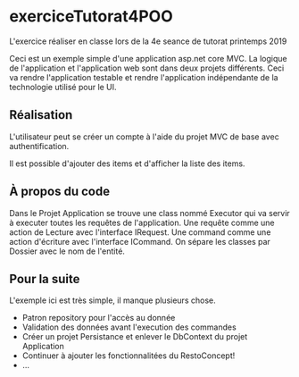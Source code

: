 # exerciceTutorat4POO
L'exercice réaliser en classe lors de la 4e seance de tutorat printemps 2019

Ceci est un exemple simple d'une application asp.net core MVC. 
La logique de l'application et l'application web sont dans deux projets différents. 
Ceci va rendre l'application testable et rendre l'application indépendante de la technologie utilisé pour le UI.

## Réalisation

L'utilisateur peut se créer un compte à l'aide du projet MVC de base avec authentification.

Il est possible d'ajouter des items et d'afficher la liste des items.

## À propos du code

Dans le Projet Application se trouve une class nommé Executor qui va servir à executer toutes les requêtes de l'application.
Une requête comme une action de Lecture avec l'interface IRequest.
Une command comme une action d'écriture avec l'interface ICommand.
On sépare les classes par Dossier avec le nom de l'entité.

## Pour la suite
L'exemple ici est très simple, il manque plusieurs chose.
 - Patron repository pour l'accès au donnée
 - Validation des données avant l'execution des commandes
 - Créer un projet Persistance et enlever le DbContext du projet Application
 - Continuer à ajouter les fonctionnalitées du RestoConcept!
 - ...
